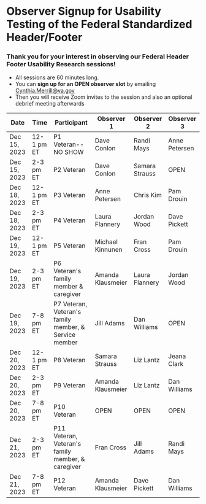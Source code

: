# Observer Signup for Usability Testing of the Federal Standardized Header/Footer

### Thank you for your interest in observing our Federal Header Footer Usability Research sessions!
- All sessions are 60 minutes long.
- You can **sign up for an OPEN observer slot** by emailing Cynthia.Merrill@va.gov 
- Then you will receive Zoom invites to the session and also an optional debrief meeting afterwards


Date | Time | Participant | Observer 1 | Observer 2 | Observer 3
------------------|--------------|---------|----------|-----|------
Dec 15, 2023 | 12-1 pm ET | P1 Veteran--NO SHOW | Dave Conlon | Randi Mays | Anne Petersen
Dec 15, 2023 | 2-3 pm ET | P2 Veteran | Dave Conlon | Samara Strauss | OPEN
Dec 18, 2023 | 12-1 pm ET | P3 Veteran | Anne Petersen | Chris Kim | Pam Drouin
Dec 18, 2023 | 2-3 pm ET | P4 Veteran | Laura Flannery | Jordan Wood | Dave Pickett
Dec 19, 2023 | 12-1 pm ET | P5 Veteran | Michael Kinnunen | Fran Cross | Pam Drouin
Dec 19, 2023 | 2-3 pm ET | P6 Veteran's family member & caregiver | Amanda Klausmeier | Laura Flannery | Jordan Wood
Dec 19, 2023 | 7-8 pm ET | P7 Veteran, Veteran's family member, & Service member | Jill Adams | Dan Williams | OPEN
Dec 20, 2023 | 12-1 pm ET | P8 Veteran | Samara Strauss | Liz Lantz | Jeana Clark
Dec 20, 2023 | 2-3 pm ET | P9 Veteran | Amanda Klausmeier | Liz Lantz | Dan Williams
Dec 20, 2023 | 7-8 pm ET | P10 Veteran | OPEN | OPEN | OPEN
Dec 21, 2023 | 2-3 pm ET | P11 Veteran, Veteran's family member, & caregiver | Fran Cross | Jill Adams | Randi Mays
Dec 21, 2023 | 7-8 pm ET | P12 Veteran | Amanda Klausmeier | Dave Pickett | Dan Williams
